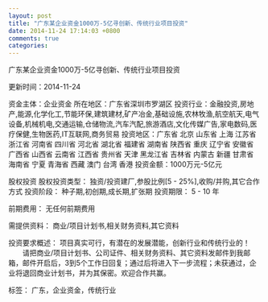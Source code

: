 ```yaml
---
layout: post
title: "广东某企业资金1000万-5亿寻创新、传统行业项目投资"
date: 2014-11-24 17:14:03 +0800
comments: true
categories: 
---
```

广东某企业资金1000万-5亿寻创新、传统行业项目投资



更新时间：2014-11-24

资金主体：企业资金
所在地区：广东省深圳市罗湖区
投资行业：金融投资,房地产,能源,化学化工,节能环保,建筑建材,矿产冶金,基础设施,农林牧渔,航空航天,电气设备,机械机电,交通运输,仓储物流,汽车汽配,旅游酒店,文化传媒广告,家电数码,医疗保健,生物医药,IT互联网,商务贸易
投资地区：广东省 北京 山东省 上海 江苏省 浙江省 河南省 四川省 河北省 湖北省 福建省 湖南省 陕西省 重庆 辽宁省 安徽省 广西省 山西省 云南省 江西省 贵州省 天津 黑龙江省 吉林省 内蒙古 新疆 甘肃省 海南省 宁夏 青海省 西藏 澳门 台湾 香港
投资金额：1000万元-5亿元

股权投资
股权投资类型：
                            独资/投资建厂,参股比例[5 - 25%],收购/并购,其它合作方式 
                                                                                投资阶段：
                            种子期,初创期,成长期,扩张期 
                                                                                                                                        投资期限：
                            5 - 10 年

前期费用：
无任何前期费用

需提供资料：
商业/项目计划书,相关财务资料,其它资料

投资要求概述：
项目真实可行，有潜在的发展潜能，创新行业和传统行业的！
　　请把商业/项目计划书、公司证件、相关财务资料、其它资料发邮件到我邮箱，邮件开启后，3到5个工作日回复；通过后将进入下一步流程；未获通过，企业将退回商业计划书，并为其保密。欢迎合作共赢。

标签：
广东，企业资金，传统行业

